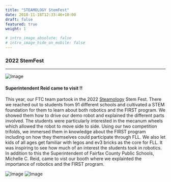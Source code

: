 ```yaml
---
title: "STEAMOLOGY StemFest"
date: 2018-11-18T12:33:46+10:00
draft: false
featured: true
weight: 1

# intro_image_absolute: false
# intro_image_hide_on_mobile: false
---
```


### 2022 StemFest
____________

![Image](/images/out/stemfest_reid.jpg)
#### Superintendent Reid came to visit !!

This year, our FTC team partook in the 2022 [Steamology](https://www.steamologyus.org/) Stem Fest. There we reached out to students from 91 different schools and cultivated a STEM foundation for them to learn about both robotics and the FIRST program. We showed them how to drive our demo robot and explained the different parts involved. The students were particularly interested in the mecanum wheels which allowed the robot to move side to side. Using our two competition trifolds, we immersed them in knowledge about the FIRST program including on how they themselves could participate through FLL. We also let kids of all ages get familiar with legos and ev3 bricks as the core for FLL. It was inspiring to see how much of an interest the students took in robotics. In addition to this the Superintendent of Fairfax County Public Schools, Michelle C. Reid, came to vist our booth where we explainted the importance of robotics and the FIRST program. 

![Image](/images/out/stemfest_lindsay.jpg) ![Image](/images/out/stemfest_winnie.jpg)



